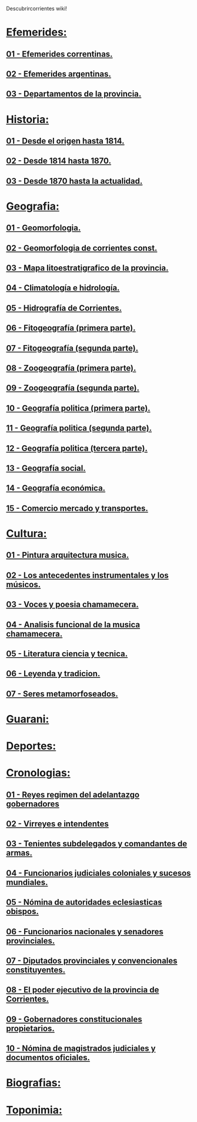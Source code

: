Descubrircorrientes wiki!

# [Efemerides:](01-Efemerides)

## [01 - Efemerides correntinas.](/01-Efemerides/01-Efemerides-correntinas)

## [02 - Efemerides argentinas.](/01-Efemerides/02-Efemerides-argentinas)

## [03 - Departamentos de la provincia.](/01-Efemerides/03-Departamentos-de-la-provincia)


# [Historia:](02-Historia)

## [01 - Desde el origen hasta 1814.](/02-Historia/01-Desde-el-origen-hasta-1814)

## [02 - Desde 1814 hasta 1870.](/02-Historia/02-Desde-1814-hasta-1870)

## [03 - Desde 1870 hasta la actualidad.](/02-Historia/03-Desde-1870-hasta-la-actualidad)


# [Geografia:](03-Geografia)

## [01 - Geomorfologia.](01-geomorfologia)

## [02 - Geomorfologia de corrientes const.](02-geomorfologia-de-corrientes-const)

## [03 - Mapa litoestratigrafico de la provincia.](03-mapa-lito-estratigrafico-de-la-provi)

## [04 - Climatología e hidrología.](04-climatologia-hidrologia)

## [05 - Hidrografía de Corrientes.](05-hidrografia-de-corrientes)

## [06 - Fitogeografía (primera parte).](06-fitogeografia)

## [07 - Fitogeografía (segunda parte).](07-fitogeografia-segunda-parte)

## [08 - Zoogeografía (primera parte).](08-zoogeografia-primera-parte)

## [09 - Zoogeografía (segunda parte).](09-zoogeografia-segunda-parte-pece)

## [10 - Geografía politica (primera parte).](10-geografia-politica-primera-parte)

## [11 - Geografía politica (segunda parte).](11-geografia-politica-segunda-parte)

## [12 - Geografía politica (tercera parte).](12-geografia-politica-tercera-parte)

## [13 - Geografía social.](13-geografia-social-geografia-de-las)

## [14 - Geografía económica.](14-geografia-economica-rasgos-genera)

## [15 - Comercio mercado y transportes.](15-comercio-mercado-y-transportes)


# [Cultura:](04-Cultura)

## [01 - Pintura arquitectura musica.](01-pintura-arquitectura-musica)

## [02 - Los antecedentes instrumentales y los músicos.](02-los-antecedentes-instrumentales-y-los-musicos-ch)

## [03 - Voces y poesia chamamecera.](03-voces-y-poesia-chamamecera)

## [04 - Analisis funcional de la musica chamamecera.](04-analisis-funcional-de-la-musica-chamamecera)

## [05 - Literatura ciencia y tecnica.](05-literatura-ciencia-y-tecnica)

## [06 - Leyenda y tradicion.](06-leyenda-y-tradicion)

## [07 - Seres metamorfoseados.](07-seres-metamorfoseados)


# [Guarani:](05-Guarani)

# [Deportes:](06-Deportes)

# [Cronologias:](07-Cronologias)

## [01 - Reyes regimen del adelantazgo gobernadores](01-reyes-regimen-del-adelantazgo-gobernadores0)

## [02 - Virreyes e intendentes](02-virreyes-e-intendentes0)

## [03 - Tenientes subdelegados y comandantes de armas.](03-tenientes-subdelegados-y-comandantes-de-armas0)

## [04 - Funcionarios judiciales coloniales y sucesos mundiales.](04-funcionarios-judiciales-coloniales-y-sucesos-mund0)

## [05 - Nómina de autoridades eclesiasticas obispos.](05-nomina-de-autoridades-eclesiasticas-obispos-pre0)

## [06 - Funcionarios nacionales y senadores provinciales.](06-funcionarios-nacionales-y-senadores-provinciales0)

## [07 - Diputados provinciales y convencionales constituyentes.](07-diputados-provinciales-y-convencionales-constituy0)

## [08 - El poder ejecutivo de la provincia de Corrientes.](08-el-poder-ejecutivo-de-la-provincia-de-corrientes0)

## [09 - Gobernadores constitucionales propietarios.](09-gobernadores-constitucionales-propietarios-obis0)

## [10 - Nómina de magistrados judiciales y documentos oficiales.](10-nomina-de-magistrados-judiciales-y-documentos-of0)


# [Biografias:](08-Biografias)

# [Toponimia:](09-Toponimia)
